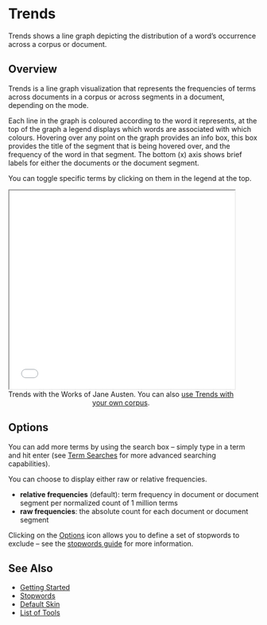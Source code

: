 # Trends

Trends shows a line graph depicting the distribution of a word’s occurrence across a corpus or document.

## Overview

Trends is a line graph visualization that represents the frequencies of terms across documents in a corpus or across segments in a document, depending on the mode.

Each line in the graph is coloured according to the word it represents, at the top of the graph a legend displays which words are associated with which colours. Hovering over any point on the graph provides an info box, this box provides the title of the segment that is being hovered over, and the frequency of the word in that segment. The bottom (x) axis shows brief labels for either the documents or the document segment.

You can toggle specific terms by clicking on them in the legend at the top.

<iframe src="../tool/Trends/?corpus=austen&subtitle=The+Works+of+Jane+Austen" style="width: 90%; height: 400px;"></iframe>
<div style="width: 90%; text-align: center; margin-bottom: 1em;">Trends with the Works of Jane Austen. You can also <a href="../?view=Trends" target="_blank">use Trends with your own corpus</a>.</div>

## Options

You can add more terms by using the search box – simply type in a term and hit enter (see [Term Searches](#!/guide/search) for more advanced searching capabilities).

You can choose to display either raw or relative frequencies.

* **relative frequencies** (default): term frequency in document or document segment per normalized count of 1 million terms
* **raw frequencies**: the absolute count for each document or document segment

Clicking on the [Options](#!/guide/options) icon allows you to define a set of stopwords to exclude – see the [stopwords guide](#!/guide/stopwords) for more information.

## See Also

- [Getting Started](#!/guide/start)
- [Stopwords](#!/guide/stopwords)
- [Default Skin](#!/guide/skins-section-default-skin)
- [List of Tools](#!/guide/tools)